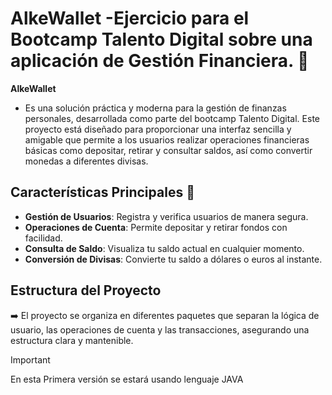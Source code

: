 # AlkeWallet -Ejercicio para el Bootcamp Talento Digital sobre una aplicación de Gestión Financiera. 🥇

**AlkeWallet** 
- Es una solución práctica y moderna para la gestión de finanzas personales, desarrollada como parte del bootcamp Talento Digital. Este proyecto está diseñado para proporcionar una interfaz sencilla y amigable que permite a los usuarios realizar operaciones financieras básicas como depositar, retirar y consultar saldos, así como convertir monedas a diferentes divisas.

## Características Principales 🏹

- **Gestión de Usuarios**: Registra y verifica usuarios de manera segura.
- **Operaciones de Cuenta**: Permite depositar y retirar fondos con facilidad.
- **Consulta de Saldo**: Visualiza tu saldo actual en cualquier momento.
- **Conversión de Divisas**: Convierte tu saldo a dólares o euros al instante.

## Estructura del Proyecto

➡️ El proyecto se organiza en diferentes paquetes que separan la lógica de usuario, las operaciones de cuenta y las transacciones, asegurando una estructura clara y mantenible.

> [!IMPORTANT]
>  En esta Primera versión se estará usando lenguaje JAVA 
